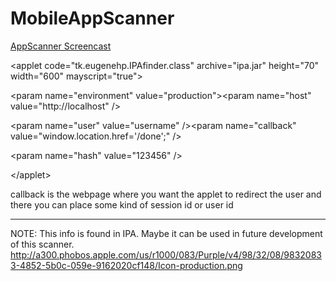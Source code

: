 MobileAppScanner
================

[AppScanner Screencast](http://www.youtube.com/watch?v=Hos32MiPfSY)

\<applet code="tk.eugenehp.IPAfinder.class" archive="ipa.jar" height="70" width="600" mayscript="true"\>

\<param name="environment" value="production"><param name="host" value="http://localhost" /\>

\<param name="user" value="username" /\>\<param name="callback" value="window.location.href='/done';" /\>

\<param name="hash" value="123456" /\>

\</applet\>


callback is the webpage where you want the applet to redirect the user and there you can place some kind of session id or user id

***

NOTE:
This info is found in IPA.  Maybe it can be used in future development of this scanner.
http://a300.phobos.apple.com/us/r1000/083/Purple/v4/98/32/08/98320833-4852-5b0c-059e-9162020cf148/Icon-production.png